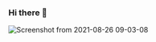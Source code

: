 ### Hi there 👋

<!--
**ssko77/ssko77** is a ✨ _special_ ✨ repository because its `README.md` (this file) appears on your GitHub profile.

Here are some ideas to get you started:

- 🔭 I’m currently working on ...
- 🌱 I’m currently learning ...
- 👯 I’m looking to collaborate on ...
- 🤔 I’m looking for help with ...
- 💬 Ask me about ...
- 📫 How to reach me: ...
- 😄 Pronouns: ...
- ⚡ Fun fact: ...
-->


![Screenshot from 2021-08-26 09-03-08](https://user-images.githubusercontent.com/49590679/193424140-7bfb3832-ef0c-4dce-9458-3fa471f2e720.png)
